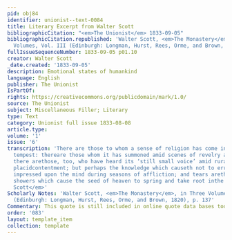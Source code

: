 ```yaml
---
pid: obj84
identifier: unionist--text-0084
title: Literary Excerpt from Walter Scott
bibliographicCitation: "<em>The Unionist</em> 1833-09-05"
bibliographicCitation.republished: 'Walter Scott, <em>The Monastery</em>, in Three
  Volumes, Vol. III (Edinburgh: Longman, Hurst, Rees, Orme, and Brown, 1820), p. 137'
fullIssueSequenceNumber: 1833-09-05 p01.10
creator: Walter Scott
_date.created: '1833-09-05'
description: Emotional states of humankind
language: English
publisher: The Unionist
IsPartOf: 
rights: https://creativecommons.org/publicdomain/mark/1.0/
source: The Unionist
subject: Miscellaneous Filler; Literary
type: Text
category: Unionist full issue 1833-08-08
article.type: 
volume: '1'
issue: '6'
transcription: 'There are those to whom a sense of religion has come in storm and
  tempest: thereare those whom it has summoned amid scenes of revelry and idle vanity:
  there arethose, too, who have heard its ‘still small voice’ amid rural leisure and
  placidcontentment; but perhaps the knowledge which causeth not to err, is mostfrequently
  impressed upon the mind during seasons of affliction; and tears arethe softened
  showers which cause the seed of heaven to spring and take root inthe human breast.—<em>Walter
  Scott</em>'
Scholarly Notes: 'Walter Scott, <em>The Monastery</em>, in Three Volumes, Vol. III
  (Edinburgh: Longman, Hurst, Rees, Orme, and Brown, 1820), p. 137'
Commentary: This quote is still included in online quote data bases today
order: '083'
layout: template_item
collection: template
---
```

